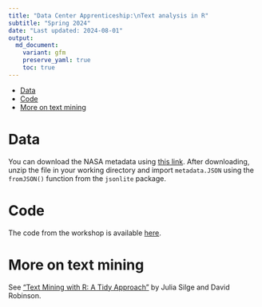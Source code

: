 ```yaml
---
title: "Data Center Apprenticeship:\nText analysis in R"
subtitle: "Spring 2024" 
date: "Last updated: 2024-08-01"
output:
  md_document:
    variant: gfm
    preserve_yaml: true
    toc: true
---
```


- [Data](#data)
- [Code](#code)
- [More on text mining](#more-on-text-mining)

# Data

You can download the NASA metadata using [this
link](https://raw.githubusercontent.com/ucrdatacenter/projects/main/apprenticeship/2024h1/10_text/NASAmetadata.zip).
After downloading, unzip the file in your working directory and import
`metadata.JSON` using the `fromJSON()` function from the `jsonlite`
package.

# Code

The code from the workshop is available
[here](https://github.com/ucrdatacenter/projects/blob/main/apprenticeship/2024h1/10_text/text_code.R).

# More on text mining

See [“Text Mining with R: A Tidy
Approach”](https://www.tidytextmining.com/) by Julia Silge and David
Robinson.
